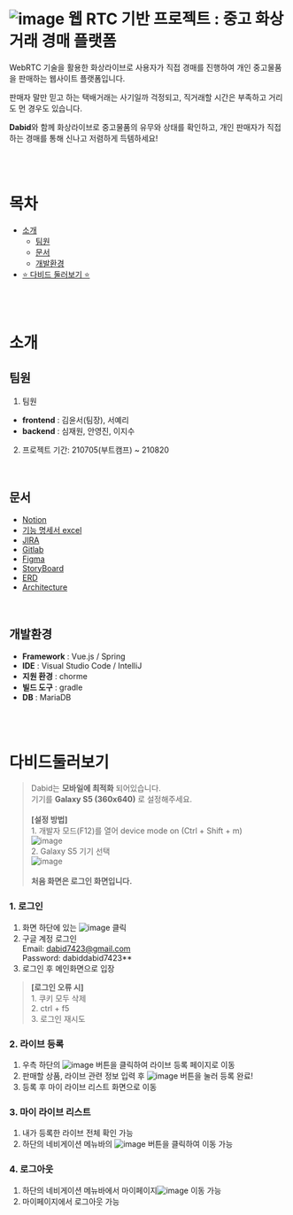 # ![image](/uploads/588c46e1dbbb05547cd6d478c9331e41/image.png) **웹 RTC 기반 프로젝트 : 중고 화상거래 경매 플랫폼**

WebRTC 기술을 활용한 화상라이브로 사용자가 직접 경매를 진행하여 개인 중고물품을 판매하는 웹사이트 플랫폼입니다. 

판매자 말만 믿고 하는 택배거래는 사기일까 걱정되고, 직거래할 시간은 부족하고 거리도 먼 경우도 있습니다. 

**Dabid**와 함께 화상라이브로 중고물품의 유무와 상태를 확인하고, 개인 판매자가 직접하는 경매를 통해 신나고 저렴하게 득템하세요!

<br>
<br>

# 목차

- [소개](#소개)
  - [팀원](#팀원)
  - [문서](#문서)
  - [개발환경](#개발환경)
- [⭐ 다비드 둘러보기 ⭐](https://lab.ssafy.com/s05-webmobile1-sub3/S05P13A506/-/blob/develop/DaBID.md)

<br>
<br>

# 소개
## 팀원
1. 팀원
  - **frontend** : 김윤서(팀장), 서예리
  - **backend**  : 심재원, 안영진, 이지수

2. 프로젝트 기간: 210705(부트캠프) ~ 210820    

<br>

## 문서
 - [Notion](https://www.notion.so/PJT-14bf2a880caa4b2f8cb5f220ce270bf3)
 - [기능 명세서 excel](https://docs.google.com/spreadsheets/d/1pazhJn9QQCp9-F--eiMslCsy95N4F8GIuffqEuyxysQ/edit#gid=1438666494)
 - [JIRA](https://jira.ssafy.com/projects/S05P12A506/issues/S05P12A506-3?filter=allopenissues)
 - [Gitlab](https://lab.ssafy.com/s05-webmobile1-sub2/S05P12A506)
 - [Figma](https://www.figma.com/team_invite/redeem/PxGzuHG5EE5SJrjPOExpwX)
 - [StoryBoard](https://docs.google.com/presentation/d/1eBP6ZpRhm4AEdg9Pu2nexNRW_feO2aKZFI18TOPKFzE/edit#slide=id.p)
 - [ERD](https://www.erdcloud.com/d/wbwiRBoxZA4vkFdkf)
 - [Architecture](https://drive.google.com/file/d/1QH-hY0vVtCKsxEMw_OxLQO5paEOxW7UN/view?usp=sharing)

<br>

## 개발환경
- __Framework__ : Vue.js / Spring
- __IDE__ : Visual Studio Code / IntelliJ
- __지원 환경__ : chorme
- __빌드 도구__ : gradle
- __DB__ : MariaDB


<br>
<br>


# 다비드둘러보기
> Dabid는 **모바일에 최적화** 되어있습니다.
<br> 기기를 **Galaxy S5 (360x640)** 로 설정해주세요.
<br><br> **[설정 방법]**
<br> 1. 개발자 모드(F12)를 열어 device mode on (Ctrl + Shift + m)
<br>![image](/uploads/a8af3f2d286b20227ff3cf1016fa6ab9/image.png)
<br> 2. Galaxy S5 기기 선택
<br>![image](/uploads/e229472ea6c4fd980944b09cd8a82ad2/image.png)
<br><br> **처음 화면은 로그인 화면입니다.**

### 1. 로그인
1. 화면 하단에 있는 ![image](/uploads/035fdfc4c1143f607ee4bd6e120e5c07/image.png) 클릭
2. 구글 계정 로그인<br>
  Email: dabid7423@gmail.com<br>
  Password: dabiddabid7423**
3. 로그인 후 메인화면으로 입장
> **[로그인 오류 시]**
<br> 1. 쿠키 모두 삭제
<br> 2. ctrl + f5 
<br> 3. 로그인 재시도

### 2. 라이브 등록
1. 우측 하단의 ![image](/uploads/b4409d2f374f3dfa970b3b8cc0a63245/image.png) 버튼을 클릭하여 라이브 등록 페이지로 이동
2. 판매할 상품, 라이브 관련 정보 입력 후 ![image](/uploads/28fd0c9d04168e57fae2eef18f9b97b4/image.png) 버튼을 눌러 등록 완료!
3. 등록 후 마이 라이브 리스트 화면으로 이동

### 3. 마이 라이브 리스트
1. 내가 등록한 라이브 전체 확인 가능
2. 하단의 네비게이션 메뉴바의 ![image](/uploads/11331572e8aeb6c6468524e2f00d8c98/image.png) 버튼을 클릭하여 이동 가능

### 4. 로그아웃
1. 하단의 네비게이션 메뉴바에서 마이페이지![image](/uploads/21f09db07808a5bb00fdf5004fd33e80/image.png) 이동 가능
2. 마이페이지에서 로그아웃 가능
